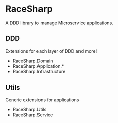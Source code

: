 # RaceSharp
A DDD library to manage Microservice applications.

## DDD
Extensions for each layer of DDD and more!
* RaceSharp.Domain
* RaceSharp.Application.*
* RaceSharp.Infrastructure


## Utils
Generic extensions for applications
* RaceSharp.Utils
* RaceSharp.Service

